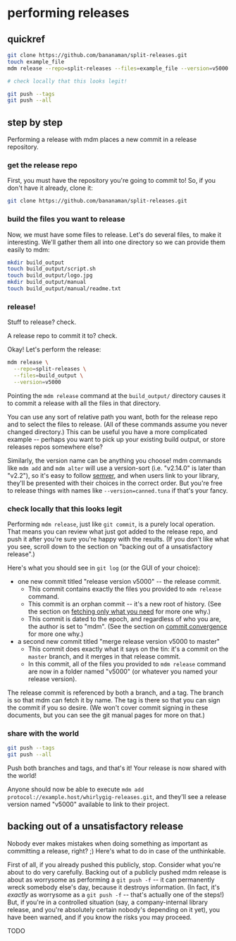 performing releases
===================


quickref
--------

```bash
git clone https://github.com/bananaman/split-releases.git
touch example_file
mdm release --repo=split-releases --files=example_file --version=v5000

# check locally that this looks legit!

git push --tags
git push --all
```


step by step
------------

Performing a release with mdm places a new commit in a release repository.

### get the release repo

First, you must have the repository you're going to commit to!
So, if you don't have it already, clone it:

```bash
git clone https://github.com/bananaman/split-releases.git
```

### build the files you want to release

Now, we must have some files to release.  Let's do several files, to make it interesting.
We'll gather them all into one directory so we can provide them easily to mdm:
```bash
mkdir build_output
touch build_output/script.sh
touch build_output/logo.jpg
mkdir build_output/manual
touch build_output/manual/readme.txt
```

### release!

Stuff to release?  check.

A release repo to commit it to?  check.

Okay!  Let's perform the release:

```bash
mdm release \
  --repo=split-releases \
  --files=build_output \
  --version=v5000
```

Pointing the `mdm release` command at the `build_output/` directory causes it to commit a release with all the files in that directory.

You can use any sort of relative path you want, both for the release repo and to select the files to release.
(All of these commands assume you never changed directory.)
This can be useful you have a more complicated example -- perhaps you want to pick up your existing build output, or store releases repos somewhere else?

Similarly, the version name can be anything you choose!
mdm commands like `mdm add` and `mdm alter` will use a version-sort (i.e. "v2.14.0" is later than "v2.2"), so it's easy to follow [semver](http://semver.org/), and when users link to your library, they'll be presented with their choices in the correct order.
But you're free to release things with names like `--version=canned.tuna` if that's your fancy.

### check locally that this looks legit

Performing `mdm release`, just like `git commit`, is a purely local operation.
That means you can review what just got added to the release repo, and push it after you're sure you're happy with the results.
(If you don't like what you see, scroll down to the section on "backing out of a unsatisfactory release".)

Here's what you should see in `git log` (or the GUI of your choice):

- one new commit titled "release version v5000" -- the release commit.
  - This commit contains exactly the files you provided to `mdm release` command.
  - This commit is an orphan commit -- it's a new root of history.  (See the section on [fetching only what you need](4.4-fetching-only-what-you-need.md) for more one why.)
  - This commit is dated to the epoch, and regardless of who you are, the author is set to "mdm".  (See the section on [commit convergence](4.5-commit-convergence.md) for more one why.)
- a second new commit titled "merge release version v5000 to master"
  - This commit does exactly what it says on the tin: it's a commit on the `master` branch, and it merges in that release commit.
  - In this commit, all of the files you provided to `mdm release` command are now in a folder named "v5000" (or whatever you named your release version).

The release commit is referenced by both a branch, and a tag.
The branch is so that mdm can fetch it by name.
The tag is there so that you can sign the commit if you so desire.
(We won't cover commit signing in these documents, but you can see the git manual pages for more on that.)

### share with the world

```bash
git push --tags
git push --all
```

Push both branches and tags, and that's it!
Your release is now shared with the world!

Anyone should now be able to execute `mdm add protocol://example.host/whirlygig-releases.git`,
and they'll see a release version named "v5000" available to link to their project.


backing out of a unsatisfactory release
---------------------------------------

Nobody ever makes mistakes when doing something as important as committing a release, right?  ;)
Here's what to do in case of the unthinkable.

First of all, if you already pushed this publicly, stop.  Consider what you're about to do very carefully.
Backing out of a publicly pushed mdm release is about as worrysome as performing a `git push -f` -- it can permanently wreck somebody else's day, because it destroys information.
(In fact, it's *exactly* as worrysome as a `git push -f` -- that's actually one of the steps!)
But, if you're in a controlled situation (say, a company-internal library release, and you're absolutely certain nobody's depending on it yet), you have been warned, and if you know the risks you may proceed.

TODO


